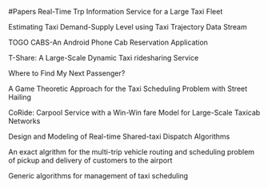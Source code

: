 #Papers
Real-Time Trp Information Service for a Large Taxi Fleet


Estimating Taxi Demand-Supply Level using Taxi Trajectory Data Stream


TOGO CABS-An Android Phone Cab Reservation Application


T-Share: A Large-Scale Dynamic Taxi ridesharing Service


Where to Find My Next Passenger?


A Game Theoretic Approach for the Taxi Scheduling Problem with Street Hailing


CoRide: Carpool Service with a Win-Win fare Model for Large-Scale Taxicab Networks


Design and Modeling of Real-time Shared-taxi Dispatch Algorithms


An exact algrithm for the multi-trip vehicle routing and scheduling problem of pickup and delivery of customers to the airport


Generic algorithms for management of taxi scheduling

















